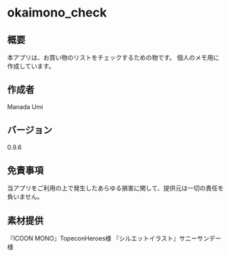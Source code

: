 # okaimono_check
## 概要
本アプリは、お買い物のリストをチェックするための物です。
個人のメモ用に作成しています。

## 作成者
Manada Umi

## バージョン
0.9.6

## 免責事項
当アプリをご利用の上で発生したあらゆる損害に関して、提供元は一切の責任を負いません。

## 素材提供
『ICOON MONO』TopeconHeroes様
『シルエットイラスト』サニーサンデー様

